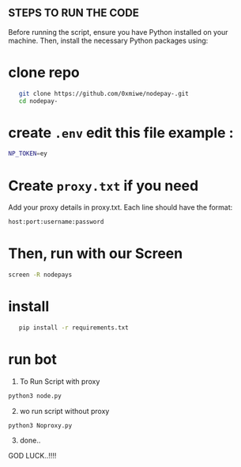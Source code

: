 ## STEPS TO RUN THE CODE 

Before running the script, ensure you have Python installed on your machine. Then, install the necessary Python packages using:

# clone repo
 ```sh
    git clone https://github.com/0xmiwe/nodepay-.git 
    cd nodepay-
 ```
# create `.env` edit this file example :
 ```sh
 NP_TOKEN=ey
 ```
# Create `proxy.txt` if you need
 Add your proxy details in proxy.txt. Each line should have the format:
 ```sh
host:port:username:password
 ```
# Then, run with our Screen
```sh
screen -R nodepays
```
# install 
```sh
   pip install -r requirements.txt
```
# run bot

 1. To Run Script with proxy
   ```sh
   python3 node.py
   ``` 
 2. wo run script without proxy
  ```sh
  python3 Noproxy.py
  ```
 3. done..

GOD LUCK..!!!!
